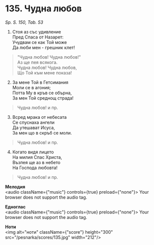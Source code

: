 # 135. Чудна любов

_Sp. S. 150, Tab. 53_

1. Стоя аз със удивление  
Пред Спаса от Назарет:  
Учудвам се как Той може  
Да люби мен - грешник клет!  

> "Чудна любов! Чудна любов!"  
> Аз ще пея всякога.  
> Чудна любов! Чудна любов,  
> Що Той към мене показа!

2. За мене Той в Гетсимания  
Моли се в агония;  
Потта Му в кръв се обърна,  
За мен Той среднощ страда!  

> Чудна любов! и пр.  

3. Всред мрака от небесата  
Се спуснаха ангели  
Да утешават Исуса,  
За мен що в скръб се моли.  

> Чудна любов! и пр.  

4. Когато видя лицето  
На милия Спас Христа,  
Възпея ще аз в небето  
На Господа любовта!  

> Чудна любов! и пр.

**Мелодия**  
<audio className={"music"} controls={true} preload={"none"}>
    <source src="/pesnarka/mp3/135.mp3" type="audio/mpeg"/>
    Your browser does not support the audio tag.
</audio>

**Едноглас**  
<audio className={"music"} controls={true} preload={"none"}>
    <source src="/pesnarka/transp/135.mp3" type="audio/mpeg"/>
    Your browser does not support the audio tag.
</audio>

**Ноти**  
<img alt="ноти" className={"score"} height="300" src="/pesnarka/scores/135.jpg" width="212"/>
